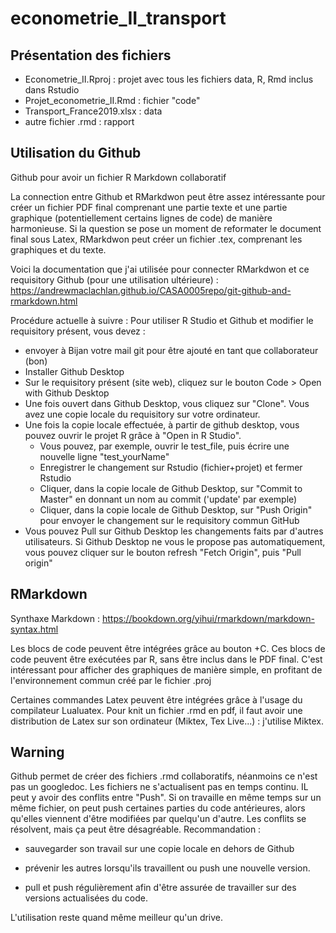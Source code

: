 # econometrie_II_transport

## Présentation des fichiers 

 - Econometrie_II.Rproj : projet avec tous les fichiers data, R, Rmd inclus dans Rstudio
 - Projet_econometrie_II.Rmd : fichier "code"
 - Transport_France2019.xlsx : data
 - autre fichier .rmd : rapport


## Utilisation du Github


Github pour avoir un fichier R Markdown collaboratif

La connection entre Github et RMarkdwon peut être assez intéressante pour créer un fichier PDF final comprenant une partie texte et une partie graphique (potentiellement certains lignes de code) de manière harmonieuse. Si la question se pose un moment de reformater le document final sous Latex, RMarkdwon peut créer un fichier .tex, comprenant les graphiques et du texte. 

Voici la documentation que j'ai utilisée pour connecter RMarkdwon et ce requisitory Github (pour une utilisation ultérieure) : 
https://andrewmaclachlan.github.io/CASA0005repo/git-github-and-rmarkdown.html

Procédure actuelle à suivre : Pour utiliser R Studio et Github et modifier le requisitory présent, vous devez :
 - envoyer à Bijan votre mail git pour être ajouté en tant que collaborateur (bon)
 -  Installer Github Desktop
 -  Sur le requisitory présent (site web), cliquez sur le bouton Code > Open with Github Desktop
 -  Une fois ouvert dans Github Desktop, vous cliquez sur "Clone". Vous avez une copie locale du requisitory sur votre ordinateur. 
 -  Une fois la copie locale effectuée, à partir de github desktop, vous pouvez ouvrir le projet R grâce à "Open in R Studio". 
     -  Vous pouvez, par exemple, ouvrir le test_file, puis écrire une nouvelle ligne "test_yourName" 
     -  Enregistrer le changement sur Rstudio (fichier+projet) et fermer Rstudio 
     -  Cliquer, dans la copie locale de Github Desktop, sur "Commit to Master"  en donnant un nom au commit ('update' par exemple)
     -  Cliquer, dans la copie locale de Github Desktop, sur "Push Origin" pour envoyer le changement sur le requisitory commun GitHub 
 -  Vous pouvez Pull sur Github Desktop les changements faits par d'autres utilisateurs. Si Github Desktop ne vous le propose pas automatiquement, vous pouvez cliquer sur le bouton refresh "Fetch Origin", puis "Pull origin"

## RMarkdown

Synthaxe Markdown : 
https://bookdown.org/yihui/rmarkdown/markdown-syntax.html

Les blocs de code peuvent être intégrées grâce au bouton +C. Ces blocs de code peuvent être exécutées par R, sans être inclus dans le PDF final. C'est intéressant pour afficher des graphiques de manière simple, en profitant de l'environnement commun créé par le fichier .proj 

Certaines commandes Latex peuvent être intégrées grâce à l'usage du compilateur Lualuatex. 
Pour knit un fichier .rmd en pdf, il faut avoir une distribution de Latex sur son ordinateur (Miktex, Tex Live...) : j'utilise Miktex. 


## Warning

Github permet de créer des fichiers .rmd collaboratifs, néanmoins ce n'est pas un googledoc. Les fichiers ne s'actualisent pas en temps continu. IL peut y avoir des conflits entre "Push". Si on travaille en même temps sur un même fichier, on peut push certaines parties du code antérieures, alors qu'elles viennent d'être modifiées par quelqu'un d'autre. Les conflits se résolvent, mais ça peut être désagréable. Recommandation : 

- sauvegarder son travail sur une copie locale en dehors de Github

- prévenir les autres lorsqu'ils travaillent ou push une nouvelle version. 

- pull et push régulièrement afin d'être assurée de travailler sur des versions actualisées du code. 

L'utilisation reste quand même meilleur qu'un drive. 
